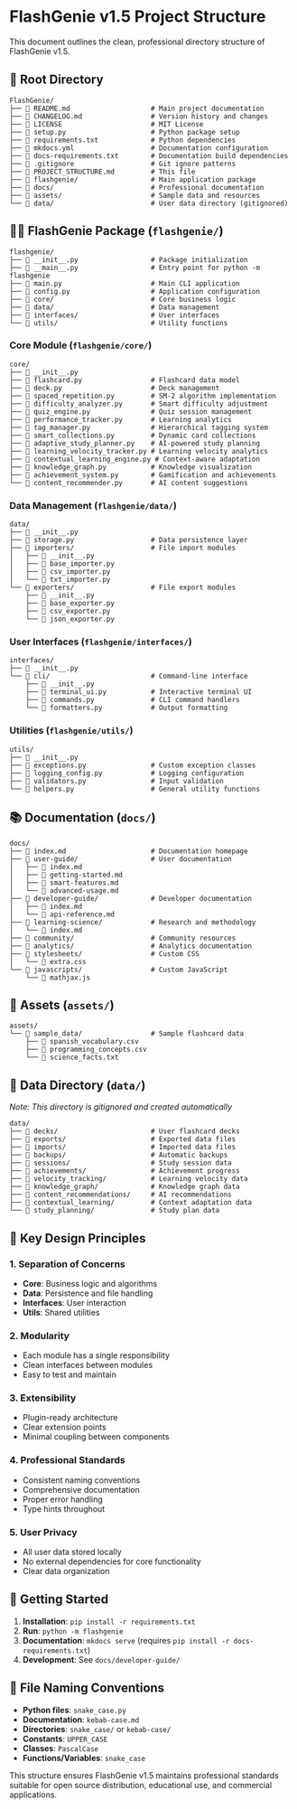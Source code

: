 # FlashGenie v1.5 Project Structure

This document outlines the clean, professional directory structure of FlashGenie v1.5.

## 📁 **Root Directory**

```
FlashGenie/
├── 📄 README.md                    # Main project documentation
├── 📄 CHANGELOG.md                 # Version history and changes
├── 📄 LICENSE                      # MIT License
├── 📄 setup.py                     # Python package setup
├── 📄 requirements.txt             # Python dependencies
├── 📄 mkdocs.yml                   # Documentation configuration
├── 📄 docs-requirements.txt        # Documentation build dependencies
├── 📄 .gitignore                   # Git ignore patterns
├── 📄 PROJECT_STRUCTURE.md         # This file
├── 📁 flashgenie/                  # Main application package
├── 📁 docs/                        # Professional documentation
├── 📁 assets/                      # Sample data and resources
└── 📁 data/                        # User data directory (gitignored)
```

## 🧞‍♂️ **FlashGenie Package** (`flashgenie/`)

```
flashgenie/
├── 📄 __init__.py                  # Package initialization
├── 📄 __main__.py                  # Entry point for python -m flashgenie
├── 📄 main.py                      # Main CLI application
├── 📄 config.py                    # Application configuration
├── 📁 core/                        # Core business logic
├── 📁 data/                        # Data management
├── 📁 interfaces/                  # User interfaces
└── 📁 utils/                       # Utility functions
```

### **Core Module** (`flashgenie/core/`)

```
core/
├── 📄 __init__.py
├── 📄 flashcard.py                 # Flashcard data model
├── 📄 deck.py                      # Deck management
├── 📄 spaced_repetition.py         # SM-2 algorithm implementation
├── 📄 difficulty_analyzer.py       # Smart difficulty adjustment
├── 📄 quiz_engine.py               # Quiz session management
├── 📄 performance_tracker.py       # Learning analytics
├── 📄 tag_manager.py               # Hierarchical tagging system
├── 📄 smart_collections.py         # Dynamic card collections
├── 📄 adaptive_study_planner.py    # AI-powered study planning
├── 📄 learning_velocity_tracker.py # Learning velocity analytics
├── 📄 contextual_learning_engine.py # Context-aware adaptation
├── 📄 knowledge_graph.py           # Knowledge visualization
├── 📄 achievement_system.py        # Gamification and achievements
└── 📄 content_recommender.py       # AI content suggestions
```

### **Data Management** (`flashgenie/data/`)

```
data/
├── 📄 __init__.py
├── 📄 storage.py                   # Data persistence layer
├── 📁 importers/                   # File import modules
│   ├── 📄 __init__.py
│   ├── 📄 base_importer.py
│   ├── 📄 csv_importer.py
│   └── 📄 txt_importer.py
└── 📁 exporters/                   # File export modules
    ├── 📄 __init__.py
    ├── 📄 base_exporter.py
    ├── 📄 csv_exporter.py
    └── 📄 json_exporter.py
```

### **User Interfaces** (`flashgenie/interfaces/`)

```
interfaces/
├── 📄 __init__.py
└── 📁 cli/                         # Command-line interface
    ├── 📄 __init__.py
    ├── 📄 terminal_ui.py           # Interactive terminal UI
    ├── 📄 commands.py              # CLI command handlers
    └── 📄 formatters.py            # Output formatting
```

### **Utilities** (`flashgenie/utils/`)

```
utils/
├── 📄 __init__.py
├── 📄 exceptions.py                # Custom exception classes
├── 📄 logging_config.py            # Logging configuration
├── 📄 validators.py                # Input validation
└── 📄 helpers.py                   # General utility functions
```

## 📚 **Documentation** (`docs/`)

```
docs/
├── 📄 index.md                     # Documentation homepage
├── 📁 user-guide/                  # User documentation
│   ├── 📄 index.md
│   ├── 📄 getting-started.md
│   ├── 📄 smart-features.md
│   └── 📄 advanced-usage.md
├── 📁 developer-guide/             # Developer documentation
│   ├── 📄 index.md
│   └── 📄 api-reference.md
├── 📁 learning-science/            # Research and methodology
│   └── 📄 index.md
├── 📁 community/                   # Community resources
├── 📁 analytics/                   # Analytics documentation
├── 📁 stylesheets/                 # Custom CSS
│   └── 📄 extra.css
└── 📁 javascripts/                 # Custom JavaScript
    └── 📄 mathjax.js
```

## 🎯 **Assets** (`assets/`)

```
assets/
└── 📁 sample_data/                 # Sample flashcard data
    ├── 📄 spanish_vocabulary.csv
    ├── 📄 programming_concepts.csv
    └── 📄 science_facts.txt
```

## 💾 **Data Directory** (`data/`)

*Note: This directory is gitignored and created automatically*

```
data/
├── 📁 decks/                       # User flashcard decks
├── 📁 exports/                     # Exported data files
├── 📁 imports/                     # Imported data files
├── 📁 backups/                     # Automatic backups
├── 📁 sessions/                    # Study session data
├── 📁 achievements/                # Achievement progress
├── 📁 velocity_tracking/           # Learning velocity data
├── 📁 knowledge_graph/             # Knowledge graph data
├── 📁 content_recommendations/     # AI recommendations
├── 📁 contextual_learning/         # Context adaptation data
└── 📁 study_planning/              # Study plan data
```

## 🎯 **Key Design Principles**

### **1. Separation of Concerns**
- **Core**: Business logic and algorithms
- **Data**: Persistence and file handling
- **Interfaces**: User interaction
- **Utils**: Shared utilities

### **2. Modularity**
- Each module has a single responsibility
- Clean interfaces between modules
- Easy to test and maintain

### **3. Extensibility**
- Plugin-ready architecture
- Clear extension points
- Minimal coupling between components

### **4. Professional Standards**
- Consistent naming conventions
- Comprehensive documentation
- Proper error handling
- Type hints throughout

### **5. User Privacy**
- All user data stored locally
- No external dependencies for core functionality
- Clear data organization

## 🚀 **Getting Started**

1. **Installation**: `pip install -r requirements.txt`
2. **Run**: `python -m flashgenie`
3. **Documentation**: `mkdocs serve` (requires `pip install -r docs-requirements.txt`)
4. **Development**: See `docs/developer-guide/`

## 📝 **File Naming Conventions**

- **Python files**: `snake_case.py`
- **Documentation**: `kebab-case.md`
- **Directories**: `snake_case/` or `kebab-case/`
- **Constants**: `UPPER_CASE`
- **Classes**: `PascalCase`
- **Functions/Variables**: `snake_case`

This structure ensures FlashGenie v1.5 maintains professional standards suitable for open source distribution, educational use, and commercial applications.

